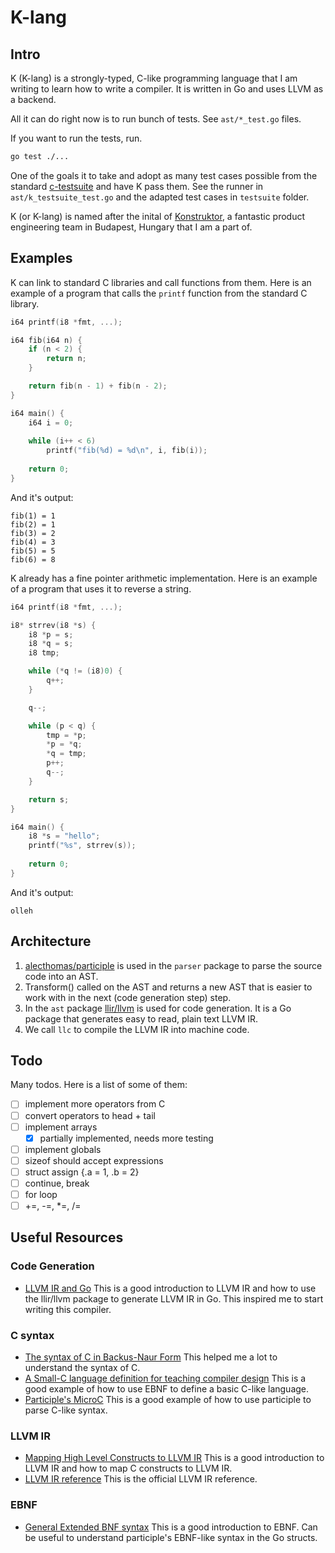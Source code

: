 # K-lang

## Intro

K (K-lang) is a strongly-typed, C-like programming language that I am writing to learn how to write a compiler. It is written in Go and uses LLVM as a backend.

All it can do right now is to run bunch of tests. See ```ast/*_test.go``` files.

If you want to run the tests, run.
```bash
go test ./...
```

One of the goals it to take and adopt as many test cases possible from the standard [c-testsuite](https://github.com/c-testsuite/c-testsuite) and have K pass them. See the runner in ```ast/k_testsuite_test.go``` and the adapted test cases in ```testsuite``` folder.

K (or K-lang) is named after the inital of [Konstruktor](https://konstruktor.online/), a fantastic product engineering team in Budapest, Hungary that I am a part of.

## Examples

K can link to standard C libraries and call functions from them. Here is an example of a program that calls the ```printf``` function from the standard C library.

```c
i64 printf(i8 *fmt, ...);

i64 fib(i64 n) {
	if (n < 2) {
		return n;
	}

	return fib(n - 1) + fib(n - 2);
}

i64 main() {
	i64 i = 0;
	
	while (i++ < 6)
		printf("fib(%d) = %d\n", i, fib(i));
	
	return 0;
}
```
And it's output:
```
fib(1) = 1
fib(2) = 1
fib(3) = 2
fib(4) = 3
fib(5) = 5
fib(6) = 8
```
K already has a fine pointer arithmetic implementation. Here is an example of a program that uses it to reverse a string.
```c
i64 printf(i8 *fmt, ...);

i8* strrev(i8 *s) {
    i8 *p = s;
    i8 *q = s;
    i8 tmp;

    while (*q != (i8)0) {
        q++;
    }

    q--;

    while (p < q) {
        tmp = *p;
        *p = *q;
        *q = tmp;
        p++;
        q--;
    }

    return s;
}

i64 main() {
    i8 *s = "hello";
    printf("%s", strrev(s));
    
    return 0;
}
```
And it's output:
```
olleh
```

## Architecture

1. [alecthomas/participle](https://github.com/alecthomas/participle) is used in the ```parser``` package to parse the source code into an AST.
2. Transform() called on the AST and returns a new AST that is easier to work with in the next (code generation step) step.
3. In the ```ast``` package [llir/llvm](https://github.com/llir/llvm) is used for code generation. It is a Go package that generates easy to read, plain text LLVM IR.
4. We call ```llc``` to compile the LLVM IR into machine code.

## Todo

Many todos. Here is a list of some of them:

- [ ] implement more operators from C
- [ ] convert operators to head + tail
- [ ] implement arrays
  - [X] partially implemented, needs more testing
- [ ] implement globals
- [ ] sizeof should accept expressions
- [ ] struct assign {.a = 1, .b = 2}
- [ ] continue, break
- [ ] for loop
- [ ] +=, -=, *=, /=

## Useful Resources

### Code Generation
- [LLVM IR and Go](https://blog.gopheracademy.com/advent-2018/llvm-ir-and-go/) This is a good introduction to LLVM IR and how to use the llir/llvm package to generate LLVM IR in Go. This inspired me to start writing this compiler.

### C syntax
- [The syntax of C in Backus-Naur Form](https://cs.wmich.edu/~gupta/teaching/cs4850/sumII06/The%20syntax%20of%20C%20in%20Backus-Naur%20form.htm) This helped me a lot to understand the syntax of C.
- [A Small-C language definition for teaching compiler design](https://medium.com/@efutch/a-small-c-language-definition-for-teaching-compiler-design-b70198531a2f) This is a good example of how to use EBNF to define a basic C-like language.
- [Participle's MicroC](https://github.com/alecthomas/participle/tree/master/_examples/microc) This is a good example of how to use participle to parse C-like syntax.

### LLVM IR
- [Mapping High Level Constructs to LLVM IR](https://mapping-high-level-constructs-to-llvm-ir.readthedocs.io/en/latest/README.html) This is a good introduction to LLVM IR and how to map C constructs to LLVM IR.
- [LLVM IR reference](https://llvm.org/docs/LangRef.html) This is the official LLVM IR reference.

### EBNF
- [General Extended BNF syntax](https://www.cs.nmsu.edu/~rth/cs/cs471/Syntax%20Module/EBNF.html) This is a good introduction to EBNF. Can be useful to understand participle's EBNF-like syntax in the Go structs.